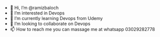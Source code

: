 - 👋 Hi, I’m @ramizbaloch
- 👀 I’m interested in Devops
- 🌱 I’m currently learning Devops from Udemy
- 💞️ I’m looking to collaborate on Devops
- 📫 How to reach me you can massage me at whatsapp 03029282778

<!---
ramizbaloch/ramizbaloch is a ✨ special ✨ repository because its `README.md` (this file) appears on your GitHub profile.
You can click the Preview link to take a look at your changes.
--->
